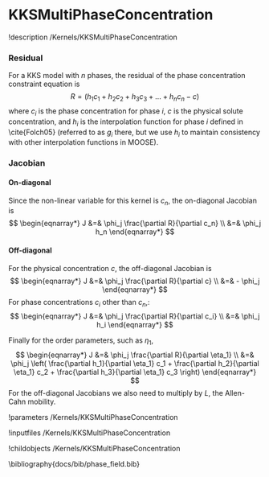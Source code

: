 # KKSMultiPhaseConcentration
!description /Kernels/KKSMultiPhaseConcentration

### Residual
For a KKS model with $n$ phases, the residual of the phase concentration constraint equation is
$$
R = \left( h_1 c_1 + h_2 c_2 + h_3 c_3 + \dots + h_n c_n - c  \right)
$$
where $c_i$ is the phase concentration for phase $i$, $c$ is the physical solute concentration, and $h_i$ is the interpolation function for phase $i$ defined in \cite{Folch05} (referred to as $g_i$ there, but we use $h_i$ to maintain consistency with other interpolation functions in MOOSE).

### Jacobian

#### On-diagonal
Since the non-linear variable for this kernel is $c_n$, the on-diagonal Jacobian is
$$
\begin{eqnarray*}
J &=& \phi_j \frac{\partial R}{\partial c_n} \\
&=& \phi_j h_n
\end{eqnarray*}
$$

#### Off-diagonal
For the physical concentration $c$, the off-diagonal Jacobian is
$$
\begin{eqnarray*}
J &=& \phi_j \frac{\partial R}{\partial c} \\
&=& - \phi_j
\end{eqnarray*}
$$
For phase concentrations $c_i$ other than $c_n$,:
$$
\begin{eqnarray*}
J &=& \phi_j \frac{\partial R}{\partial c_i} \\
&=& \phi_j h_i
\end{eqnarray*}
$$

Finally for the order parameters, such as $\eta_1$,
$$
\begin{eqnarray*}
J &=& \phi_j \frac{\partial R}{\partial \eta_1} \\
&=& \phi_j \left( \frac{\partial h_1}{\partial \eta_1} c_1 + \frac{\partial h_2}{\partial \eta_1} c_2 +  \frac{\partial h_3}{\partial \eta_1} c_3      \right)
\end{eqnarray*}
$$
For the off-diagonal Jacobians we also need to multiply by $L$, the Allen-Cahn mobility.


!parameters /Kernels/KKSMultiPhaseConcentration

!inputfiles /Kernels/KKSMultiPhaseConcentration

!childobjects /Kernels/KKSMultiPhaseConcentration

\bibliography{docs/bib/phase_field.bib}
